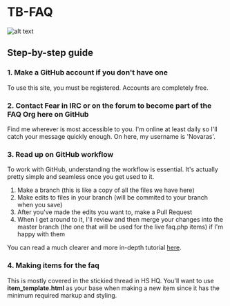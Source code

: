 # TB-FAQ

![alt text](http://cache.toribash.com/www/Images/logo.jpg "TORIBASH")

## Step-by-step guide

### 1. Make a GitHub account if you don't have one

To use this site, you must be registered. Accounts are completely free.

### 2. Contact Fear in IRC or on the forum to become part of the FAQ Org here on GitHub

Find me wherever is most accessible to you. I'm online at least daily so I'll catch your message quickly enough. On here, my username is 'Novaras'.

### 3. Read up on GitHub workflow

To work with GitHub, understanding the workflow is essential. It's actually pretty simple and seamless once you get used to it.
1. Make a branch (this is like a copy of all the files we have here)
2. Make edits to files in your branch (will be commited to your branch when you save)
3. After you've made the edits you want to, make a Pull Request
4. When I get around to it, I'll review and then merge your changes into the master branch (the one that will be used for the live faq.php items) if I'm happy with them

You can read a much clearer and more in-depth tutorial [here](https://guides.github.com/activities/hello-world/#branch).

### 4. Making items for the faq

This is mostly covered in the stickied thread in HS HQ. You'll want to use **item_template.html** as your base when making a new item since it has the minimum required markup and styling.
